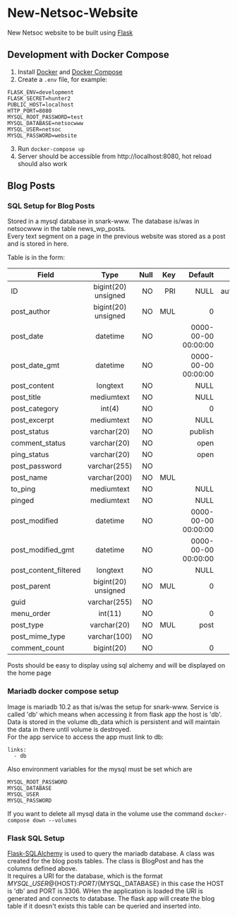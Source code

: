 # New-Netsoc-Website

New Netsoc website to be built using [Flask](http://flask.pocoo.org/)

## Development with Docker Compose

1. Install [Docker](https://docs.docker.com/install/) and [Docker Compose](https://docs.docker.com/compose/install/)
2. Create a `.env` file, for example:
```
FLASK_ENV=development
FLASK_SECRET=hunter2
PUBLIC_HOST=localhost
HTTP_PORT=8080
MYSQL_ROOT_PASSWORD=test 
MYSQL_DATABASE=netsocwww 
MYSQL_USER=netsoc 
MYSQL_PASSWORD=website
```
3. Run `docker-compose up`
4. Server should be accessible from http://localhost:8080, hot reload should also work

## Blog Posts

### SQL Setup for Blog Posts

Stored in a mysql database in snark-www. The database is/was in netsocwww
in the table news_wp_posts.  
Every text segment on a page in the previous website was stored as a post and is stored in here.

Table is in the form:

| Field                 | Type                | Null | Key | Default | Extra          |
|-----------------------|:---------------------:|------:|-----:|---------------------:|----------------:|
| ID                    | bigint(20) unsigned | NO   | PRI | NULL | auto_increment |
| post\_author           | bigint(20) unsigned | NO   | MUL | 0 |                |
| post\_date             | datetime            | NO   |     | 0000-00-00 00:00:00 |                |
| post\_date\_gmt         | datetime            | NO   |     | 0000-00-00 00:00:00 |                |
| post\_content          | longtext            | NO   |     | NULL |                |
| post\_title            | mediumtext          | NO   |     | NULL |                |
| post\_category         | int(4)              | NO   |     | 0 |                |
| post\_excerpt          | mediumtext          | NO   |     | NULL |                |
| post\_status           | varchar(20)         | NO   |     | publish |                |
| comment\_status        | varchar(20)         | NO   |     | open |                |
| ping\_status           | varchar(20)         | NO   |     | open |                |
| post\_password         | varchar(255)        | NO   |     | |                |
| post\_name             | varchar(200)        | NO   | MUL | |                |
| to\_ping               | mediumtext          | NO   |     | NULL |                |
| pinged                | mediumtext          | NO   |     | NULL |                |
| post\_modified         | datetime            | NO   |     | 0000-00-00 00:00:00 |                |
| post\_modified\_gmt     | datetime            | NO   |     | 0000-00-00 00:00:00 |                |
| post\_content\_filtered | longtext            | NO   |     | NULL |                |
| post\_parent           | bigint(20) unsigned | NO   | MUL | 0 |                |
| guid                  | varchar(255)        | NO   |     | |                |
| menu\_order            | int(11)             | NO   |     | 0 |                |
| post\_type             | varchar(20)         | NO   | MUL | post |                |
| post\_mime\_type        | varchar(100)        | NO   |     | |                |
| comment\_count         | bigint(20)          | NO   |     | 0 |                |

Posts should be easy to display using sql alchemy and will be displayed on the home page

### Mariadb docker compose setup

Image is mariadb 10.2 as that is/was the setup for snark-www. Service is called 'db' which means when accessing it from flask app the host is 'db'. Data is stored in the volume db\_data which is persistent and will maintain the data in there until volume is destroyed.  
For the app service to access the app must link to db: 
```
links:
  - db
```
Also environment variables for the mysql must be set which are
```
MYSQL_ROOT_PASSWORD
MYSQL_DATABASE
MYSQL_USER
MYSQL_PASSWORD
```
If you want to delete all mysql data in the volume use the command ```docker-compose down --volumes ```

### Flask SQL Setup

[Flask-SQLAlchemy](https://flask-sqlalchemy.palletsprojects.com/en/2.x/) is used to query the mariadb database. A class was created for the blog posts tables. The class is BlogPost and has the columns defined above.  
It requires a URI for the database, which is the format ${MYSQL\_USER}@${HOST}:${PORT}/${MYSQL\_DATABASE} 
in this case the HOST is 'db' and PORT is 3306. WHen the application is loaded the URI is generated and connects to database. The flask app will create the blog table if it doesn't exists this table can be queried and inserted into.

